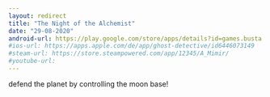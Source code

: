 ```yaml
---
layout: redirect
title: "The Night of the Alchemist"
date: "29-08-2020"
android-url: https://play.google.com/store/apps/details?id=games.busta.alchemist
#ios-url: https://apps.apple.com/de/app/ghost-detective/id6446073149
#steam-url: https://store.steampowered.com/app/12345/A_Mimir/
#youtube-url: 
---
```

defend the planet by controlling the moon base!